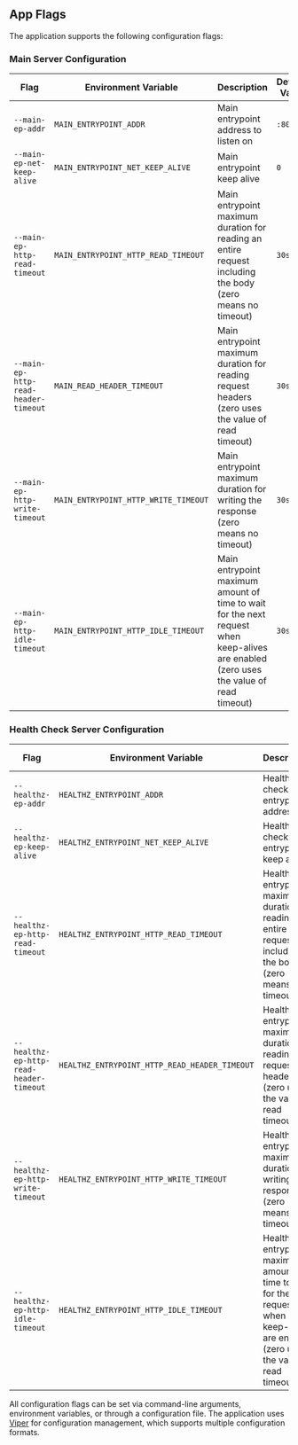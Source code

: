 ## App Flags

The application supports the following configuration flags:

### Main Server Configuration

| Flag | Environment Variable | Description | Default Value |
|------|---------------------|-------------|---------------|
| `--main-ep-addr` | `MAIN_ENTRYPOINT_ADDR` | Main entrypoint address to listen on | `:8080` |
| `--main-ep-net-keep-alive` | `MAIN_ENTRYPOINT_NET_KEEP_ALIVE` | Main entrypoint keep alive | `0` |
| `--main-ep-http-read-timeout` | `MAIN_ENTRYPOINT_HTTP_READ_TIMEOUT` | Main entrypoint maximum duration for reading an entire request including the body (zero means no timeout) | `30s` |
| `--main-ep-http-read-header-timeout` | `MAIN_READ_HEADER_TIMEOUT` | Main entrypoint maximum duration for reading request headers (zero uses the value of read timeout) | `30s` |
| `--main-ep-http-write-timeout` | `MAIN_ENTRYPOINT_HTTP_WRITE_TIMEOUT` | Main entrypoint maximum duration for writing the response (zero means no timeout) | `30s` |
| `--main-ep-http-idle-timeout` | `MAIN_ENTRYPOINT_HTTP_IDLE_TIMEOUT` | Main entrypoint maximum amount of time to wait for the next request when keep-alives are enabled (zero uses the value of read timeout) | `30s` |

### Health Check Server Configuration

| Flag | Environment Variable | Description | Default Value |
|------|---------------------|-------------|---------------|
| `--healthz-ep-addr` | `HEALTHZ_ENTRYPOINT_ADDR` | Health check entrypoint address | `:8081` |
| `--healthz-ep-keep-alive` | `HEALTHZ_ENTRYPOINT_NET_KEEP_ALIVE` | Health check entrypoint keep alive | `0` |
| `--healthz-ep-http-read-timeout` | `HEALTHZ_ENTRYPOINT_HTTP_READ_TIMEOUT` | Health entrypoint maximum duration for reading an entire request including the body (zero means no timeout) | `30s` |
| `--healthz-ep-http-read-header-timeout` | `HEALTHZ_ENTRYPOINT_HTTP_READ_HEADER_TIMEOUT` | Health entrypoint maximum duration for reading request headers (zero uses the value of read timeout) | `30s` |
| `--healthz-ep-http-write-timeout` | `HEALTHZ_ENTRYPOINT_HTTP_WRITE_TIMEOUT` | Health entrypoint maximum duration for writing the response (zero means no timeout) | `30s` |
| `--healthz-ep-http-idle-timeout` | `HEALTHZ_ENTRYPOINT_HTTP_IDLE_TIMEOUT` | Health entrypoint maximum amount of time to wait for the next request when keep-alives are enabled (zero uses the value of read timeout) | `30s` |

All configuration flags can be set via command-line arguments, environment variables, or through a configuration file. The application uses [Viper](https://github.com/spf13/viper) for configuration management, which supports multiple configuration formats.
